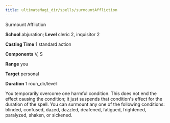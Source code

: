 ```yaml
---
title: ultimateMagi_dir/spells/surmountAffliction
---
```

Surmount Affliction

**School** abjuration; **Level** cleric 2, inquisitor 2

**Casting Time** 1 standard action

**Components** V, S

**Range** you

**Target** personal

**Duration** 1 roun_dir/level

You temporarily overcome one harmful condition. This does not end the effect causing the condition; it just suspends that condition's effect for the duration of the spell. You can surmount any one of the following conditions: blinded, confused, dazed, dazzled, deafened, fatigued, frightened, paralyzed, shaken, or sickened.

